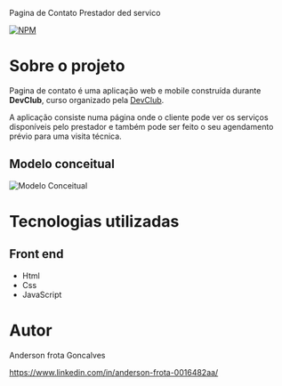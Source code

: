 Pagina de Contato Prestador ded servico

[![NPM](https://img.shields.io/npm/l/react)](https://github.com/AndersonGFrota/converso-de-moedas/blob/main/LICENSE) 

# Sobre o projeto

Pagina de contato é uma aplicação web e mobile construída durante **DevClub**, curso organizado pela [DevClub](https://rodolfomori.com.br/devclub-n1/ "Site da DevClub").

A aplicação consiste numa página onde o cliente pode ver os serviços disponíveis pelo prestador e também pode ser feito o seu agendamento prévio para uma visita técnica.


## Modelo conceitual
![Modelo Conceitual](https://github.com/AndersonGFrota/Pagina-Mario-Bros/blob/main/img/Site%20M%C3%A1rio.png)

# Tecnologias utilizadas

## Front end
- Html
- Css
- JavaScript 

 



# Autor

Anderson frota Goncalves

https://www.linkedin.com/in/anderson-frota-0016482aa/

